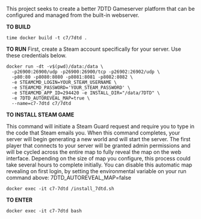 This project seeks to create a better 7DTD Gameserver platform that can be configured and managed from the built-in webserver.

**TO BUILD**

```
time docker build -t c7/7dtd .
```

**TO RUN** First, create a Steam account specifically for your server. Use these credentials below.

```
docker run -dt -v$(pwd)/data:/data \
  -p26900:26900/udp -p26900:26900/tcp -p26902:26902/udp \
  -p80:80 -p8080:8080 -p8081:8081 -p8082:8082 \
  -e STEAMCMD_LOGIN=YOUR_STEAM_USERNAME \
  -e STEAMCMD_PASSWORD='YOUR_STEAM_PASSWORD' \
  -e STEAMCMD_APP_ID=294420 -e INSTALL_DIR="/data/7DTD" \
  -e 7DTD_AUTOREVEAL_MAP=true \
  --name=c7-7dtd c7/7dtd
```

**TO INSTALL STEAM GAME**

This command will initiate a Steam Guard request and require you to type in the code that Steam emails you. When this command completes, your server will begin generating a new world and will start the server. The first player that connects to your server will be granted admin permissions and will be cycled across the entire map to fully reveal the map on the web interface. Depending on the size of map you configure, this process could take several hours to complete initially. You can disable this automatic map revealing on first login, by setting the environmental variable on your run command above: 7DTD_AUTOREVEAL_MAP=false

```
docker exec -it c7-7dtd /install_7dtd.sh
```

**TO ENTER**

```
docker exec -it c7-7dtd bash
```
